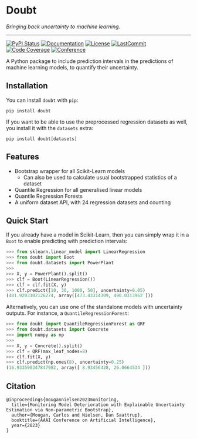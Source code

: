 # Doubt

*Bringing back uncertainty to machine learning.*

______________________________________________________________________
[![PyPI Status](https://badge.fury.io/py/doubt.svg)](https://pypi.org/project/doubt/)
[![Documentation](https://img.shields.io/badge/docs-passing-green)](https://saattrupdan.github.io/doubt/doubt.html)
[![License](https://img.shields.io/github/license/saattrupdan/doubt)](https://github.com/saattrupdan/doubt/blob/main/LICENSE)
[![LastCommit](https://img.shields.io/github/last-commit/saattrupdan/doubt)](https://github.com/saattrupdan/doubt/commits/main)
[![Code Coverage](https://img.shields.io/badge/Coverage-66%25-yellow.svg)](https://github.com/saattrupdan/doubt/tree/dev/tests)
[![Conference](https://img.shields.io/badge/Conference-AAAI23-blue)](https://doi.org/10.1609/aaai.v37i12.26755)

A Python package to include prediction intervals in the predictions of machine
learning models, to quantify their uncertainty.


## Installation

You can install `doubt` with `pip`:

```shell
pip install doubt
```

If you want to be able to use the preprocessed regression datasets as well, you install
it with the `datasets` extra:

```shell
pip install doubt[datasets]
```


## Features

- Bootstrap wrapper for all Scikit-Learn models
    - Can also be used to calculate usual bootstrapped statistics of a dataset
- Quantile Regression for all generalised linear models
- Quantile Regression Forests
- A uniform dataset API, with 24 regression datasets and counting


## Quick Start

If you already have a model in Scikit-Learn, then you can simply
wrap it in a `Boot` to enable predicting with prediction intervals:

```python
>>> from sklearn.linear_model import LinearRegression
>>> from doubt import Boot
>>> from doubt.datasets import PowerPlant
>>>
>>> X, y = PowerPlant().split()
>>> clf = Boot(LinearRegression())
>>> clf = clf.fit(X, y)
>>> clf.predict([10, 30, 1000, 50], uncertainty=0.05)
(481.9203102126274, array([473.43314309, 490.0313962 ]))
```

Alternatively, you can use one of the standalone models with uncertainty
outputs. For instance, a `QuantileRegressionForest`:

```python
>>> from doubt import QuantileRegressionForest as QRF
>>> from doubt.datasets import Concrete
>>> import numpy as np
>>>
>>> X, y = Concrete().split()
>>> clf = QRF(max_leaf_nodes=8)
>>> clf.fit(X, y)
>>> clf.predict(np.ones(8), uncertainty=0.25)
(16.933590347847982, array([ 8.93456428, 26.0664534 ]))
```

## Citation
```
@inproceedings{mougannielsen2023monitoring,
  title={Monitoring Model Deterioration with Explainable Uncertainty Estimation via Non-parametric Bootstrap},
  author={Mougan, Carlos and Nielsen, Dan Saattrup},
  booktitle={AAAI Conference on Artificial Intelligence},
  year={2023}
}
```
